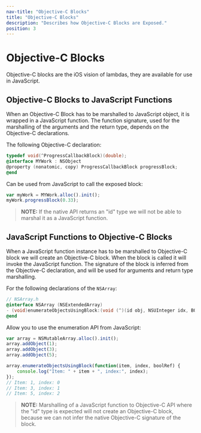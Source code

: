 ```yaml
---
nav-title: "Objective-C Blocks"
title: "Objective-C Blocks"
description: "Describes how Objective-C Blocks are Exposed."
position: 3
---
```


# Objective-C Blocks
Objective-C blocks are the iOS vision of lambdas, they are available for use in JavaScript.

## Objective-C Blocks to JavaScript Functions
When an Objective-C Block has to be marshalled to JavaScript object, it is wrapped in a JavaScript function. The function signature, used for the marshalling of the arguments and the return type, depends on the Objective-C declarations.

The following Objective-C declaration:
```objective-c
typedef void(^ProgressCallbackBlock)(double);
@interface MYWork : NSObject
@property (nonatomic, copy) ProgressCallbackBlock progressBlock;
@end
```

Can be used from JavaScript to call the exposed block:
```javascript
var myWork = MYWork.alloc().init();
myWork.progressBlock(0.33);
```

> **NOTE:** If the native API returns an "id" type we will not be able to marshal it as a JavaScript function.

## JavaScript Functions to Objective-C Blocks
When a JavaScript function instance has to be marshalled to Objective-C block we will create an Objective-C block. When the block is called it will invoke the JavaScript function. The signature of the block is inferred from the Objective-C declaration, and will be used for arguments and return type marshalling.

For the following declarations of the `NSArray`:
```objective-c
// NSArray.h
@interface NSArray (NSExtendedArray)
- (void)enumerateObjectsUsingBlock:(void (^)(id obj, NSUInteger idx, BOOL *stop))block NS_AVAILABLE(10_6, 4_0);
@end
```

Allow you to use the enumeration API from JavaScript:
```javascript
var array = NSMutableArray.alloc().init();
array.addObject(1);
array.addObject(3);
array.addObject(5);

array.enumerateObjectsUsingBlock(function(item, index, boolRef) {
    console.log("Item: " + item + ", index:", index);
});
// Item: 1, index: 0
// Item: 3, index: 1
// Item: 5, index: 2
```

> **NOTE:** Marshalling of a JavaScript function to Objective-C API where the "id" type is expected will not create an Objective-C block, because we can not infer the native Objective-C signature of the block.

